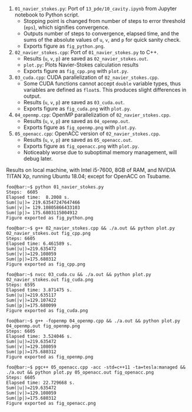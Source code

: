 1. `01_navier_stokes.py`: Port of `13_pde/10_cavity.ipynb` from Jupyter notebook to Python script.
    - Stopping point is changed from number of steps to error threshold (`eps`), which signifies convergence.
    - Outputs number of steps to convergence, elapsed time, and the sums of the absolute values of `u`, `v`, and `p` for quick sanity check.
    - Exports figure as `fig_python.png`.
2. `02_navier_stokes.cpp`: Port of `01_navier_stokes.py` to C++.
    - Results (`u`, `v`, `p`) are saved as `02_navier_stokes.out`.
    - `plot.py`: Plots Navier-Stokes calculation results
    - Exports figure as `fig_cpp.png` with `plot.py`.
3. `03_cuda.cpp`: CUDA parallelization of `02_navier_stokes.cpp`.
    - Some CUDA functions cannot accept `double` variable types, thus variables are defined as `float`s. This produces slight differences in output.
    - Results (`u`, `v`, `p`) are saved as `03_cuda.out`.
    - Exports figure as `fig_cuda.png` with `plot.py`.
4. `04_openmp.cpp`: OpenMP parallelization of `02_navier_stokes.cpp`.
    - Results (`u`, `v`, `p`) are saved as `04_openmp.out`.
    - Exports figure as `fig_openmp.png` with `plot.py`.
5. `05_openacc.cpp`: OpenACC version of `02_navier_stokes.cpp`.
    - Results (`u`, `v`, `p`) are saved as `05_openacc.out`.
    - Exports figure as `fig_openacc.png` with `plot.py`.
    - Noticeably worse due to suboptimal memory management, will debug later.

Results on local machine, with Intel i5-7600, 8GB of RAM, and NVIDIA TITAN Xp, running Ubuntu 18.04; except for OpenACC on Tsubame.

```console
foo@bar:~$ python 01_navier_stokes.py 
Steps:  6605
Elapsed time:  8.2008 s.
Sum(|u|)= 219.63547247647466
Sum(|v|)= 129.10805866433103
Sum(|p|)= 175.6803115004912
Figure exported as fig_python.png

foo@bar:~$ g++ 02_navier_stokes.cpp && ./a.out && python plot.py 02_navier_stokes.out fig_cpp.png
Steps: 6605
Elapsed time: 6.461589 s.
Sum(|u|)=219.635472
Sum(|v|)=129.108059
Sum(|p|)=175.680312
Figure exported as fig_cpp.png

foo@bar:~$ nvcc 03_cuda.cu && ./a.out && python plot.py 02_navier_stokes.out fig_cuda.png
Steps: 6595
Elapsed time: 3.871475 s.
Sum(|u|)=219.635117
Sum(|v|)=129.107422
Sum(|p|)=175.680099
Figure exported as fig_cuda.png

foo@bar:~$ g++ -fopenmp 04_openmp.cpp && ./a.out && python plot.py 04_openmp.out fig_openmp.png
Steps: 6605
Elapsed time: 3.524046 s.
Sum(|u|)=219.635472
Sum(|v|)=129.108059
Sum(|p|)=175.680312
Figure exported as fig_openmp.png

foo@bar:~$ pgc++ 05_openacc.cpp -acc -std=c++11 -ta=tesla:managed && ./a.out && python plot.py 05_openacc.out fig_openacc.png
Steps: 6605
Elapsed time: 22.729668 s.
Sum(|u|)=219.635472
Sum(|v|)=129.108059
Sum(|p|)=175.680312
Figure exported as fig_openacc.png
```
